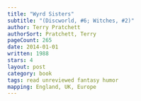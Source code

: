 ```yaml
---
title: "Wyrd Sisters"
subtitle: "(Discworld, #6; Witches, #2)"
author: Terry Pratchett
authorSort: Pratchett, Terry
pageCount: 265
date: 2014-01-01
written: 1988
stars: 4
layout: post
category: book
tags: read unreviewed fantasy humor
mapping: England, UK, Europe
---
```

